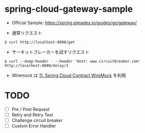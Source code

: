 # spring-cloud-gateway-sample
- Official Sample: https://spring.pleiades.io/guides/gs/gateway/

- 通常リクエスト
```
$ curl http://localhost:8080/get
```

- サーキットブレーカーを試すリクエスト
```
$ curl --dump-header - --header 'Host: www.circuitbreaker.com' http://localhost:8080/delay/3
```

- Wiremock は [11. Spring Cloud Contract WireMock](https://cloud.spring.io/spring-cloud-contract/2.0.x/multi/multi__spring_cloud_contract_wiremock.html) を利用

# TODO
- [ ] Pre / Post Request
- [ ] Retry and Retry Test
- [ ] Challenge circuit breaker
- [ ] Custom Error Handler
